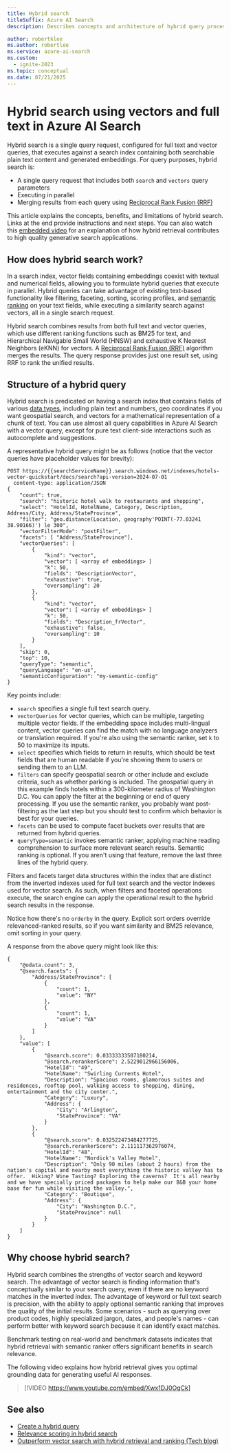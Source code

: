 ```yaml
---
title: Hybrid search
titleSuffix: Azure AI Search
description: Describes concepts and architecture of hybrid query processing and document retrieval. Hybrid queries combine vector search and full text search.

author: robertklee
ms.author: robertlee
ms.service: azure-ai-search
ms.custom:
  - ignite-2023
ms.topic: conceptual
ms.date: 07/21/2025
---
```


# Hybrid search using vectors and full text in Azure AI Search

Hybrid search is a single query request, configured for full text and vector queries, that executes against a search index containing both searchable plain text content and generated embeddings. For query purposes, hybrid search is:

+ A single query request that includes both `search` and `vectors` query parameters
+ Executing in parallel
+ Merging results from each query using [Reciprocal Rank Fusion (RRF)](hybrid-search-ranking.md)

This article explains the concepts, benefits, and limitations of hybrid search. Links at the end provide instructions and next steps. You can also watch this [embedded video](#why-choose-hybrid-search) for an explanation of how hybrid retrieval contributes to high quality generative search applications.

## How does hybrid search work?

In a search index, vector fields containing embeddings coexist with textual and numerical fields, allowing you to formulate hybrid queries that execute in parallel. Hybrid queries can take advantage of existing text-based functionality like filtering, faceting, sorting, scoring profiles, and [semantic ranking](semantic-search-overview.md) on your text fields, while executing a similarity search against vectors, all in a single search request.

Hybrid search combines results from both full text and vector queries, which use different ranking functions such as BM25 for text, and Hierarchical Navigable Small World (HNSW) and exhaustive K Nearest Neighbors (eKNN) for vectors. A [Reciprocal Rank Fusion (RRF)](hybrid-search-ranking.md) algorithm merges the results. The query response provides just one result set, using RRF to rank the unified results.

## Structure of a hybrid query

Hybrid search is predicated on having a search index that contains fields of various [data types](/rest/api/searchservice/supported-data-types), including plain text and numbers, geo coordinates if you want geospatial search, and vectors for a mathematical representation of a chunk of text. You can use almost all query capabilities in Azure AI Search with a vector query, except for pure text client-side interactions such as autocomplete and suggestions.

A representative hybrid query might be as follows (notice that the vector queries have placeholder values for brevity):

```http
POST https://{{searchServiceName}}.search.windows.net/indexes/hotels-vector-quickstart/docs/search?api-version=2024-07-01
  content-type: application/JSON
{
    "count": true,
    "search": "historic hotel walk to restaurants and shopping",
    "select": "HotelId, HotelName, Category, Description, Address/City, Address/StateProvince",
    "filter": "geo.distance(Location, geography'POINT(-77.03241 38.90166)') le 300",
    "vectorFilterMode": "postFilter",
    "facets": [ "Address/StateProvince"], 
    "vectorQueries": [
        {
            "kind": "vector",
            "vector": [ <array of embeddings> ]
            "k": 50,
            "fields": "DescriptionVector",
            "exhaustive": true,
            "oversampling": 20
        },
        {
            "kind": "vector",
            "vector": [ <array of embeddings> ]
            "k": 50,
            "fields": "Description_frVector",
            "exhaustive": false,
            "oversampling": 10
        }
    ],
    "skip": 0,
    "top": 10,
    "queryType": "semantic",
    "queryLanguage": "en-us",
    "semanticConfiguration": "my-semantic-config"
}
```

Key points include:

+ `search` specifies a single full text search query.
+ `vectorQueries` for vector queries, which can be multiple, targeting multiple vector fields. If the embedding space includes multi-lingual content, vector queries can find the match with no language analyzers or translation required. If you're also using the semantic ranker, set `k` to 50 to maximize its inputs.
+ `select` specifies which fields to return in results, which should be text fields that are human readable if you're showing them to users or sending them to an LLM.
+ `filters` can specify geospatial search or other include and exclude criteria, such as whether parking is included. The geospatial query in this example finds hotels within a 300-kilometer radius of Washington D.C. You can apply the filter at the beginning or end of query processing. If you use the semantic ranker, you probably want post-filtering as the last step but you should test to confirm which behavior is best for your queries.
+ `facets` can be used to compute facet buckets over results that are returned from hybrid queries.
+ `queryType=semantic` invokes semantic ranker, applying machine reading comprehension to surface more relevant search results. Semantic ranking is optional. If you aren't using that feature, remove the last three lines of the hybrid query.

Filters and facets target data structures within the index that are distinct from the inverted indexes used for full text search and the vector indexes used for vector search. As such, when filters and faceted operations execute, the search engine can apply the operational result to the hybrid search results in the response.

Notice how there's no `orderby` in the query. Explicit sort orders override relevanced-ranked results, so if you want similarity and BM25 relevance, omit sorting in your query.

A response from the above query might look like this:

```http
{
    "@odata.count": 3,
    "@search.facets": {
        "Address/StateProvince": [
            {
                "count": 1,
                "value": "NY"
            },
            {
                "count": 1,
                "value": "VA"
            }
        ]
    },
    "value": [
        {
            "@search.score": 0.03333333507180214,
            "@search.rerankerScore": 2.5229012966156006,
            "HotelId": "49",
            "HotelName": "Swirling Currents Hotel",
            "Description": "Spacious rooms, glamorous suites and residences, rooftop pool, walking access to shopping, dining, entertainment and the city center.",
            "Category": "Luxury",
            "Address": {
                "City": "Arlington",
                "StateProvince": "VA"
            }
        },
        {
            "@search.score": 0.032522473484277725,
            "@search.rerankerScore": 2.111117362976074,
            "HotelId": "48",
            "HotelName": "Nordick's Valley Motel",
            "Description": "Only 90 miles (about 2 hours) from the nation's capital and nearby most everything the historic valley has to offer.  Hiking? Wine Tasting? Exploring the caverns?  It's all nearby and we have specially priced packages to help make our B&B your home base for fun while visiting the valley.",
            "Category": "Boutique",
            "Address": {
                "City": "Washington D.C.",
                "StateProvince": null
            }
        }
    ]
}
```

## Why choose hybrid search?

Hybrid search combines the strengths of vector search and keyword search. The advantage of vector search is finding information that's conceptually similar to your search query, even if there are no keyword matches in the inverted index. The advantage of keyword or full text search is precision, with the ability to apply optional semantic ranking that improves the quality of the initial results. Some scenarios - such as querying over product codes, highly specialized jargon, dates, and people's names - can perform better with keyword search because it can identify exact matches.

Benchmark testing on real-world and benchmark datasets indicates that hybrid retrieval with semantic ranker offers significant benefits in search relevance.

The following video explains how hybrid retrieval gives you optimal grounding data for generating useful AI responses.

> [!VIDEO https://www.youtube.com/embed/Xwx1DJ0OqCk]

## See also

+ [Create a hybrid query](hybrid-search-how-to-query.md)
+ [Relevance scoring in hybrid search](hybrid-search-ranking.md)
+ [Outperform vector search with hybrid retrieval and ranking (Tech blog)](https://techcommunity.microsoft.com/t5/azure-ai-services-blog/azure-cognitive-search-outperforming-vector-search-with-hybrid/ba-p/3929167)
